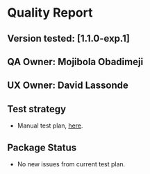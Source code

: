 # Quality Report

## Version tested: [1.1.0-exp.1]

## QA Owner: Mojibola Obadimeji
## UX Owner: David Lassonde

## Test strategy
* Manual test plan, [here](https://docs.google.com/document/d/1lSECBMIvNJrLC52Xp9bw-0a6Fw9CwnlQv7mogVKg1Aw/edit#heading=h.vnanqkbk62m).

## Package Status
* No new issues from current test plan.
